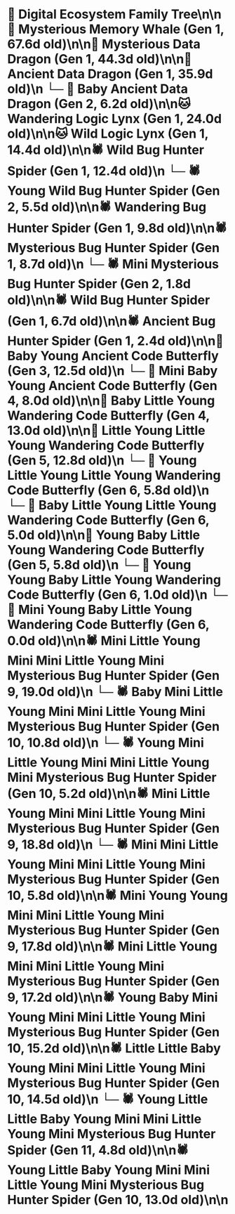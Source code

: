 # 🌳 Digital Ecosystem Family Tree\n\n🐋 Mysterious Memory Whale (Gen 1, 67.6d old)\n\n🐉 Mysterious Data Dragon (Gen 1, 44.3d old)\n\n🐉 Ancient Data Dragon (Gen 1, 35.9d old)\n  └─ 🐉 Baby Ancient Data Dragon (Gen 2, 6.2d old)\n\n🐱 Wandering Logic Lynx (Gen 1, 24.0d old)\n\n🐱 Wild Logic Lynx (Gen 1, 14.4d old)\n\n🕷️ Wild Bug Hunter Spider (Gen 1, 12.4d old)\n  └─ 🕷️ Young Wild Bug Hunter Spider (Gen 2, 5.5d old)\n\n🕷️ Wandering Bug Hunter Spider (Gen 1, 9.8d old)\n\n🕷️ Mysterious Bug Hunter Spider (Gen 1, 8.7d old)\n  └─ 🕷️ Mini Mysterious Bug Hunter Spider (Gen 2, 1.8d old)\n\n🕷️ Wild Bug Hunter Spider (Gen 1, 6.7d old)\n\n🕷️ Ancient Bug Hunter Spider (Gen 1, 2.4d old)\n\n🦋 Baby Young Ancient Code Butterfly (Gen 3, 12.5d old)\n  └─ 🦋 Mini Baby Young Ancient Code Butterfly (Gen 4, 8.0d old)\n\n🦋 Baby Little Young Wandering Code Butterfly (Gen 4, 13.0d old)\n\n🦋 Little Young Little Young Wandering Code Butterfly (Gen 5, 12.8d old)\n  └─ 🦋 Young Little Young Little Young Wandering Code Butterfly (Gen 6, 5.8d old)\n  └─ 🦋 Baby Little Young Little Young Wandering Code Butterfly (Gen 6, 5.0d old)\n\n🦋 Young Baby Little Young Wandering Code Butterfly (Gen 5, 5.8d old)\n  └─ 🦋 Young Young Baby Little Young Wandering Code Butterfly (Gen 6, 1.0d old)\n  └─ 🦋 Mini Young Baby Little Young Wandering Code Butterfly (Gen 6, 0.0d old)\n\n🕷️ Mini Little Young Mini Mini Little Young Mini Mysterious Bug Hunter Spider (Gen 9, 19.0d old)\n  └─ 🕷️ Baby Mini Little Young Mini Mini Little Young Mini Mysterious Bug Hunter Spider (Gen 10, 10.8d old)\n  └─ 🕷️ Young Mini Little Young Mini Mini Little Young Mini Mysterious Bug Hunter Spider (Gen 10, 5.2d old)\n\n🕷️ Mini Little Young Mini Mini Little Young Mini Mysterious Bug Hunter Spider (Gen 9, 18.8d old)\n  └─ 🕷️ Mini Mini Little Young Mini Mini Little Young Mini Mysterious Bug Hunter Spider (Gen 10, 5.8d old)\n\n🕷️ Mini Young Young Mini Mini Little Young Mini Mysterious Bug Hunter Spider (Gen 9, 17.8d old)\n\n🕷️ Mini Little Young Mini Mini Little Young Mini Mysterious Bug Hunter Spider (Gen 9, 17.2d old)\n\n🕷️ Young Baby Mini Young Mini Mini Little Young Mini Mysterious Bug Hunter Spider (Gen 10, 15.2d old)\n\n🕷️ Little Little Baby Young Mini Mini Little Young Mini Mysterious Bug Hunter Spider (Gen 10, 14.5d old)\n  └─ 🕷️ Young Little Little Baby Young Mini Mini Little Young Mini Mysterious Bug Hunter Spider (Gen 11, 4.8d old)\n\n🕷️ Young Little Baby Young Mini Mini Little Young Mini Mysterious Bug Hunter Spider (Gen 10, 13.0d old)\n\n